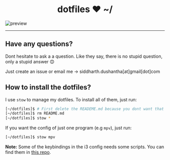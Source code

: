 
<h1 align="center">dotfiles ♥ ~/</h1>

![preview](https://user-images.githubusercontent.com/27065646/61782469-62ac3300-ae06-11e9-85e4-b22e45da39f7.png)

---

## Have any questions?
Dont hesitate to ask a a question. Like they say, there is no stupid question, only a stupid answer 😊

Just create an issue or email me → siddharth.dushantha[at]gmail[dot]com

## How to install the dotfiles?
I use ```stow``` to manage my dotfiles.
To install all of them, just run:
```bash
[~/dotfiles]$ # First delete the READEME.md because you dont want that :P
[~/dotfiles]$ rm README.md
[~/dotfiles]$ stow *
```

If you want the config of just one program (e.g ```mpv```), just run:
```bash
[~/dotfiles]$ stow mpv
```
**Note:** Some of the keybindings in the i3 config needs some scripts. You can find them in [this repo](https://github.com/sdushantha/bin).


